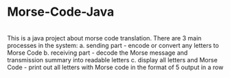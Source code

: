 # Morse-Code-Java
<br>This is a java project about morse code translation. There are 3 main processes in the system: 
  a. sending part - encode or convert any letters to Morse Code
  b. receiving part - decode the Morse message and transmission summary into readable letters
  c. display all letters and Morse Code - print out all letters with Morse code in the format of 5 output in a row
